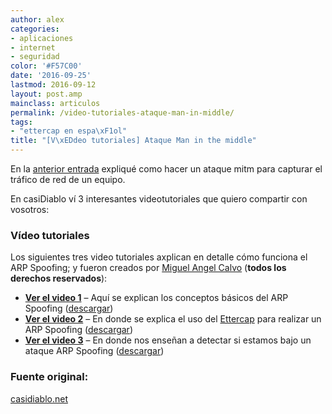 ```yaml
---
author: alex
categories:
- aplicaciones
- internet
- seguridad
color: '#F57C00'
date: '2016-09-25'
lastmod: 2016-09-12
layout: post.amp
mainclass: articulos
permalink: /video-tutoriales-ataque-man-in-middle/
tags:
- "ettercap en espa\xF1ol"
title: "[V\xEDdeo tutoriales] Ataque Man in the middle"
---
```


En la [anterior entrada][1] expliqué como hacer un ataque mitm para capturar el tráfico de red de un equipo.

En casiDiablo ví 3 interesantes videotutoriales que quiero compartir con vosotros:


### Vídeo tutoriales

Los siguientes tres video tutoriales axplican en detalle cómo funciona el ARP Spoofing; y fueron creados por [Miguel Angel Calvo](http://icaix.com) (**todos los derechos reservados**):

*   **[Ver el video 1](http://casidiablo.net/videotutoriales/ARP.htm?keepThis=true&TB_iframe=true&height=635&width=800 "Arp Spoofing :: Conceptos básicos")** – Aquí se explican los conceptos básicos del ARP Spoofing ([descargar](http://casidiablo.net/descargar/ARP+Spooging+Video+Tutorial "Arp Spoofing :: Conceptos básicos (1MB)"))
*   **[Ver el video 2](http://casidiablo.net/videotutoriales/ettercap.htm?keepThis=true&TB_iframe=true&height=635&width=800 "Arp Spoofing con ettercap :: Usando ettercap para envenenar la tabla ARP de las víctimas")** – En donde se explica el uso del [Ettercap](http://ettercap.sourceforge.net/) para realizar un ARP Spoofing ([descargar](http://casidiablo.net/descargar/Video+Tutorial+Ettercap "Arp Spoofing con ettercap :: Usando ettercap para envenenar la tabla ARP de las víctimas (2,1MB)"))
*   **[Ver el video 3](http://casidiablo.net/videotutoriales/arpwatch.htm?keepThis=true&TB_iframe=true&height=635&width=800 "Detección del Arp Spoofing :: Usar arpwatch para detectar cambios extraños en la red")** – En donde nos enseñan a detectar si estamos bajo un ataque ARP Spoofing ([descargar](http://casidiablo.net/descargar/Video+Tutorial+arpwatch "Detección del Arp Spoofing :: Usar arpwatch para detectar cambios extraños en la red (2,1MB)"))

### Fuente original:

[casidiablo.net][2]

 [1]: https://elbauldelprogramador.com/esnifando-la-red-pruebas-de-seguridad/
 [2]: http://casidiablo.net/man-in-the-middle/